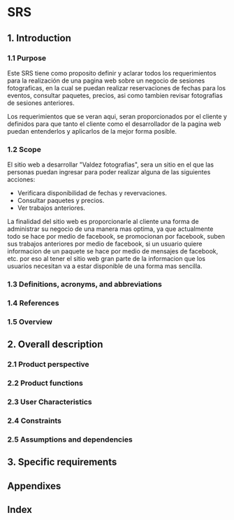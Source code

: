 # SRS
## 1. Introduction

### 1.1 Purpose
Este SRS tiene como proposito definir y aclarar todos los requerimientos para la realización de una pagina web sobre un negocio de sesiones fotograficas, en la cual se puedan realizar reservaciones de fechas para los eventos, consultar paquetes, precios, asi como tambien revisar fotografias de sesiones anteriores. 

Los requerimientos que se veran aqui, seran proporcionados por el cliente y definidos para que tanto el cliente como el desarrollador de la pagina web puedan entenderlos y aplicarlos de la mejor forma posible.
### 1.2 Scope
El sitio web a desarrollar "Valdez fotografias", sera un sitio en el que las personas puedan ingresar para poder realizar alguna de las siguientes acciones:
* Verificara disponibilidad de fechas y revervaciones.
* Consultar paquetes y precios.
* Ver trabajos anteriores.

La finalidad del sitio web es proporcionarle al cliente una forma de administrar su negocio de una manera mas optima, ya que actualmente todo se hace por medio de facebook, se promocionan por facebook, suben sus trabajos anteriores por medio de facebook, si un usuario quiere informacion de un paquete se hace por medio de mensajes de facebook, etc. por eso al tener el sitio web gran parte de la informacion que los usuarios necesitan va a estar disponible de una forma mas sencilla.
### 1.3 Definitions, acronyms, and abbreviations
### 1.4 References
### 1.5 Overview

## 2. Overall description
### 2.1 Product perspective
### 2.2 Product functions
### 2.3 User Characteristics
### 2.4 Constraints
### 2.5 Assumptions and dependencies

## 3. Specific requirements

## Appendixes

## Index
